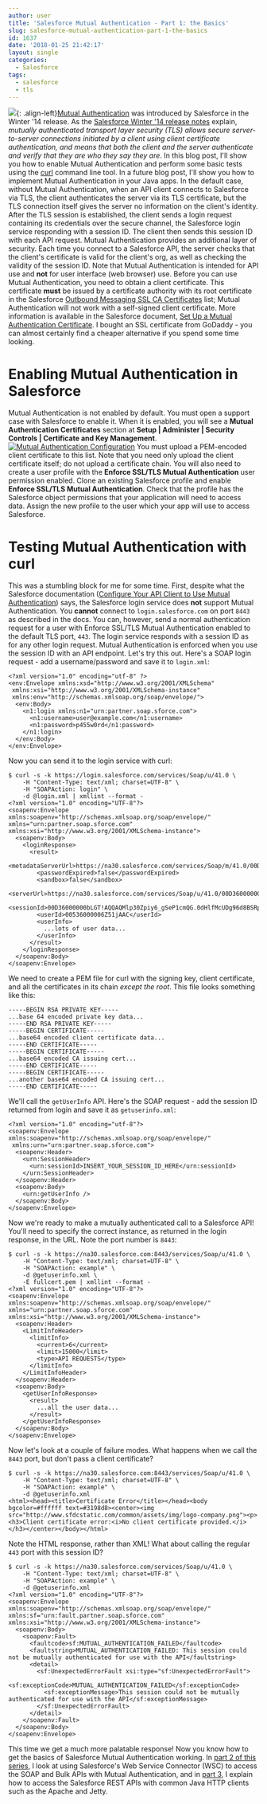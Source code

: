 ```yaml
---
author: user
title: 'Salesforce Mutual Authentication - Part 1: the Basics'
slug: salesforce-mutual-authentication-part-1-the-basics
id: 1637
date: '2018-01-25 21:42:17'
layout: single
categories:
  - Salesforce
tags:
  - salesforce
  - tls
---
```


![](http://blog.superpat.com/wp-content/uploads/2018/01/Screen-Shot-2018-01-25-at-9.34.23-PM-150x150.png){: .align-left}[Mutual Authentication](https://help.salesforce.com/articleView?id=000240864&type=1) was introduced by Salesforce in the Winter '14 release. As the [Salesforce Winter '14 release notes](https://resources.docs.salesforce.com/186/latest/en-us/sfdc/pdf/salesforce_winter14_release_notes.pdf) explain, _mutually authenticated transport layer security (TLS) allows secure server-to-server connections initiated by a client using client certificate authentication, and means that both the client and the server authenticate and verify that they are who they say they are_. In this blog post, I'll show you how to enable Mutual Authentication and perform some basic tests using the [curl](https://curl.haxx.se/) command line tool. In a future blog post, I'll show you how to implement Mutual Authentication in your Java apps. In the default case, without Mutual Authentication, when an API client connects to Salesforce via TLS, the client authenticates the server via its TLS certificate, but the TLS connection itself gives the server no information on the client's identity. After the TLS session is established, the client sends a login request containing its credentials over the secure channel, the Salesforce login service responding with a session ID. The client then sends this session ID with each API request. Mutual Authentication provides an additional layer of security. Each time you connect to a Salesforce API, the server checks that the client's certificate is valid for the client's org, as well as checking the validity of the session ID. Note that Mutual Authentication is intended for API use and **not** for user interface (web browser) use. Before you can use Mutual Authentication, you need to obtain a client certificate. This certificate **must** be issued by a certificate authority with its root certificate in the Salesforce [Outbound Messaging SSL CA Certificates](https://developer.salesforce.com/page/Outbound_Messaging_SSL_CA_Certificates) list; Mutual Authentication will not work with a self-signed client certificate. More information is available in the Salesforce document, [Set Up a Mutual Authentication Certificate](https://help.salesforce.com/articleView?id=security_keys_uploading_mutual_auth_cert.htm&type=5). I bought an SSL certificate from GoDaddy - you can almost certainly find a cheaper alternative if you spend some time looking.

# Enabling Mutual Authentication in Salesforce

Mutual Authentication is not enabled by default. You must open a support case with Salesforce to enable it. When it is enabled, you will see a **Mutual Authentication Certificates** section at **Setup \| Administer \| Security Controls \| Certificate and Key Management**. [![Mutual Authentication Configuration](http://blog.superpat.com/wp-content/uploads/2018/01/MutualAuthentication-1024x689.png)](http://blog.superpat.com/wp-content/uploads/2018/01/MutualAuthentication.png) You must upload a PEM-encoded client certificate to this list. Note that you need only upload the client certificate itself; do not upload a certificate chain. You will also need to create a user profile with the **Enforce SSL/TLS Mutual Authentication** user permission enabled. Clone an existing Salesforce profile and enable **Enforce SSL/TLS Mutual Authentication**. Check that the profile has the Salesforce object permissions that your application will need to access data. Assign the new profile to the user which your app will use to access Salesforce.

# Testing Mutual Authentication with curl

This was a stumbling block for me for some time. First, despite what the Salesforce documentation ([Configure Your API Client to Use Mutual Authentication](https://help.salesforce.com/articleView?id=security_keys_uploading_mutual_auth_cert_api.htm&type=5)) says, the Salesforce login service does **not** support Mutual Authentication. You **cannot** connect to `login.salesforce.com` on port `8443` as described in the docs. You can, however, send a normal authentication request for a user with Enforce SSL/TLS Mutual Authentication enabled to the default TLS port, `443`. The login service responds with a session ID as for any other login request. Mutual Authentication is enforced when you use the session ID with an API endpoint. Let's try this out. Here's a SOAP login request - add a username/password and save it to `login.xml`:

```
<?xml version="1.0" encoding="utf-8" ?>
<env:Envelope xmlns:xsd="http://www.w3.org/2001/XMLSchema"
 xmlns:xsi="http://www.w3.org/2001/XMLSchema-instance"
 xmlns:env="http://schemas.xmlsoap.org/soap/envelope/">
  <env:Body>
    <n1:login xmlns:n1="urn:partner.soap.sforce.com">
      <n1:username>user@example.com</n1:username>
      <n1:password>p455w0rd</n1:password>
    </n1:login>
  </env:Body>
</env:Envelope>
```

Now you can send it to the login service with curl:

```
$ curl -s -k https://login.salesforce.com/services/Soap/u/41.0 \
    -H "Content-Type: text/xml; charset=UTF-8" \
    -H "SOAPAction: login" \
    -d @login.xml | xmllint --format -
<?xml version="1.0" encoding="UTF-8"?>
<soapenv:Envelope xmlns:soapenv="http://schemas.xmlsoap.org/soap/envelope/" xmlns="urn:partner.soap.sforce.com" xmlns:xsi="http://www.w3.org/2001/XMLSchema-instance">
  <soapenv:Body>
    <loginResponse>
      <result>
        <metadataServerUrl>https://na30.salesforce.com/services/Soap/m/41.0/00D36000000bLGT</metadataServerUrl>
        <passwordExpired>false</passwordExpired>
        <sandbox>false</sandbox>
        <serverUrl>https://na30.salesforce.com/services/Soap/u/41.0/00D36000000bLGT</serverUrl>
        <sessionId>00D36000000bLGT!AQQAQMlp30Zpiy6_gSeP1cmQG.0dHlfMcUDg96d8BSRpSb9BwksAABdKsde14ahtDGzKzRXAMroiomST8.UWcg.hp5XXDi4O</sessionId>
        <userId>00536000006Z51jAAC</userId>
        <userInfo>
          ...lots of user data...
        </userInfo>
      </result>
    </loginResponse>
  </soapenv:Body>
</soapenv:Envelope>
```

We need to create a PEM file for curl with the signing key, client certificate, and all the certificates in its chain _except the root_. This file looks something like this:

```
-----BEGIN RSA PRIVATE KEY-----
...base 64 encoded private key data...
-----END RSA PRIVATE KEY-----
-----BEGIN CERTIFICATE-----
...base64 encoded client certificate data...
-----END CERTIFICATE-----
-----BEGIN CERTIFICATE-----
...base64 encoded CA issuing cert...
-----END CERTIFICATE-----
-----BEGIN CERTIFICATE-----
...another base64 encoded CA issuing cert...
-----END CERTIFICATE-----
```

We'll call the `getUserInfo` API. Here's the SOAP request - add the session ID returned from login and save it as `getuserinfo.xml`:

```
<?xml version="1.0" encoding="utf-8"?> 
<soapenv:Envelope xmlns:soapenv="http://schemas.xmlsoap.org/soap/envelope/"
 xmlns:urn="urn:partner.soap.sforce.com">
  <soapenv:Header>
    <urn:SessionHeader>
      <urn:sessionId>INSERT_YOUR_SESSION_ID_HERE</urn:sessionId>
    </urn:SessionHeader>
  </soapenv:Header>
  <soapenv:Body>
    <urn:getUserInfo />
  </soapenv:Body>
</soapenv:Envelope>
```

Now we're ready to make a mutually authenticated call to a Salesforce API! You'll need to specify the correct instance, as returned in the login response, in the URL. Note the port number is `8443`:

```
$ curl -s -k https://na30.salesforce.com:8443/services/Soap/u/41.0 \
    -H "Content-Type: text/xml; charset=UTF-8" \
    -H "SOAPAction: example" \
    -d @getuserinfo.xml \
    -E fullcert.pem | xmllint --format -
<?xml version="1.0" encoding="UTF-8"?>
<soapenv:Envelope xmlns:soapenv="http://schemas.xmlsoap.org/soap/envelope/" xmlns="urn:partner.soap.sforce.com" xmlns:xsi="http://www.w3.org/2001/XMLSchema-instance">
  <soapenv:Header>
    <LimitInfoHeader>
      <limitInfo>
        <current>6</current>
        <limit>15000</limit>
        <type>API REQUESTS</type>
      </limitInfo>
    </LimitInfoHeader>
  </soapenv:Header>
  <soapenv:Body>
    <getUserInfoResponse>
      <result>
        ...all the user data...
      </result>
    </getUserInfoResponse>
  </soapenv:Body>
</soapenv:Envelope>

```

Now let's look at a couple of failure modes. What happens when we call the `8443` port, but don't pass a client certificate?

```
$ curl -s -k https://na30.salesforce.com:8443/services/Soap/u/41.0 \
    -H "Content-Type: text/xml; charset=UTF-8" \
    -H "SOAPAction: example" \
    -d @getuserinfo.xml
<html><head><title>Certificate Error</title></head><body bgcolor=#ffffff text=#3198d8><center><img src="http://www.sfdcstatic.com/common/assets/img/logo-company.png"><p><h3>Client certificate error:<i>No client certificate provided.</i></h3></center></body></html>
```

Note the HTML response, rather than XML! What about calling the regular `443` port with this session ID?

```
$ curl -s -k https://na30.salesforce.com/services/Soap/u/41.0 \
    -H "Content-Type: text/xml; charset=UTF-8" \
    -H "SOAPAction: example" \
    -d @getuserinfo.xml
<?xml version="1.0" encoding="UTF-8"?>
<soapenv:Envelope xmlns:soapenv="http://schemas.xmlsoap.org/soap/envelope/" xmlns:sf="urn:fault.partner.soap.sforce.com" xmlns:xsi="http://www.w3.org/2001/XMLSchema-instance">
  <soapenv:Body>
    <soapenv:Fault>
      <faultcode>sf:MUTUAL_AUTHENTICATION_FAILED</faultcode>
      <faultstring>MUTUAL_AUTHENTICATION_FAILED: This session could not be mutually authenticated for use with the API</faultstring>
      <detail>
        <sf:UnexpectedErrorFault xsi:type="sf:UnexpectedErrorFault">
          <sf:exceptionCode>MUTUAL_AUTHENTICATION_FAILED</sf:exceptionCode>
          <sf:exceptionMessage>This session could not be mutually authenticated for use with the API</sf:exceptionMessage>
        </sf:UnexpectedErrorFault>
      </detail>
    </soapenv:Fault>
  </soapenv:Body>
</soapenv:Envelope>

```

This time we get a much more palatable response! Now you know how to get the basics of Salesforce Mutual Authentication working. In [part 2 of this series](http://blog.superpat.com/2018/01/29/salesforce-mutual-authentication-part-2-web-service-connector-wsc/), I look at using Salesforce's Web Service Connector (WSC) to access the SOAP and Bulk APIs with Mutual Authentication, and in [part 3](http://blog.superpat.com/2018/02/02/salesforce-mutual-authentication-part-3-java-http-clients/), I explain how to access the Salesforce REST APIs with common Java HTTP clients such as the Apache and Jetty.